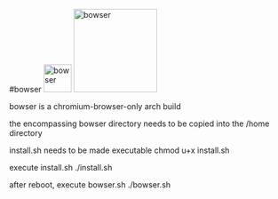 #bowser <img src="https://sites.google.com/site/palaceofshadow/ttyd-bowser.jpg" alt="bowser" height="50" width="50">
<img src="https://sites.google.com/site/palaceofshadow/ttyd-bowser.jpg" alt="bowser" height="150" width="150"> 

bowser is a chromium-browser-only arch build

the encompassing bowser directory needs to be copied into the /home directory

install.sh needs to be made executable
chmod u+x install.sh

execute install.sh
./install.sh

after reboot, execute bowser.sh
./bowser.sh
